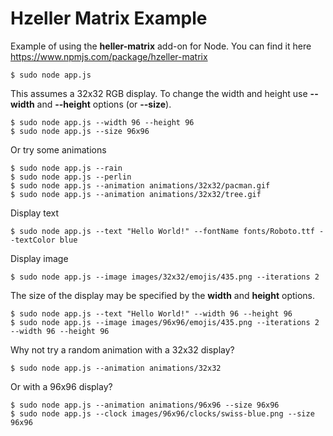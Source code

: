 # Hzeller Matrix Example

Example of using the **heller-matrix** add-on for Node.
You can find it here https://www.npmjs.com/package/hzeller-matrix

	$ sudo node app.js

This assumes a 32x32 RGB display. To change the width and height use **--width** and **--height** options (or **--size**).

	$ sudo node app.js --width 96 --height 96
	$ sudo node app.js --size 96x96

Or try some animations

	$ sudo node app.js --rain
	$ sudo node app.js --perlin
	$ sudo node app.js --animation animations/32x32/pacman.gif
	$ sudo node app.js --animation animations/32x32/tree.gif

Display text

	$ sudo node app.js --text "Hello World!" --fontName fonts/Roboto.ttf --textColor blue

Display image

	$ sudo node app.js --image images/32x32/emojis/435.png --iterations 2

The size of the display may be specified by the **width** and **height** options.

	$ sudo node app.js --text "Hello World!" --width 96 --height 96
	$ sudo node app.js --image images/96x96/emojis/435.png --iterations 2 --width 96 --height 96

Why not try a random animation with a 32x32 display?

	$ sudo node app.js --animation animations/32x32

Or with a 96x96 display?

	$ sudo node app.js --animation animations/96x96 --size 96x96
	$ sudo node app.js --clock images/96x96/clocks/swiss-blue.png --size 96x96
